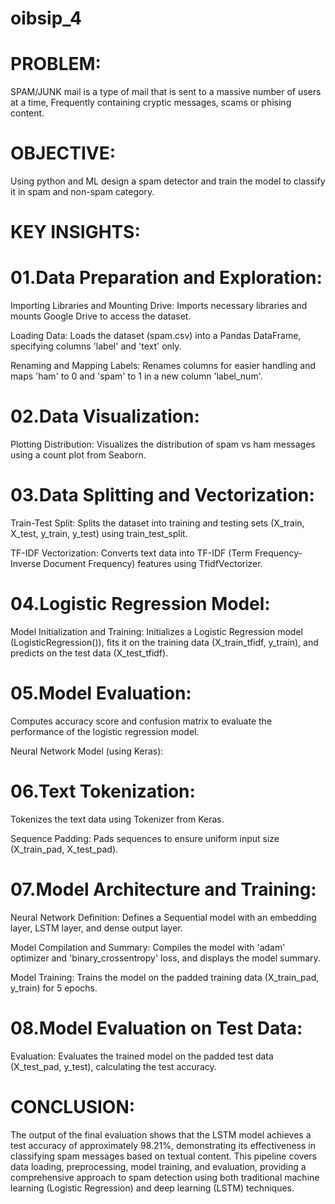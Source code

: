 # oibsip_4

# PROBLEM: 

SPAM/JUNK mail is a type of mail that is sent to a massive number of users at a time, Frequently containing cryptic messages, scams or phising content.

# OBJECTIVE:

Using python and ML design a spam detector and train the model to classify it in spam and non-spam category.

# KEY INSIGHTS:

# 01.Data Preparation and Exploration:

Importing Libraries and Mounting Drive: Imports necessary libraries and mounts Google Drive to access the dataset.

Loading Data: Loads the dataset (spam.csv) into a Pandas DataFrame, specifying columns 'label' and 'text' only.

Renaming and Mapping Labels: Renames columns for easier handling and maps 'ham' to 0 and 'spam' to 1 in a new column 'label_num'.

# 02.Data Visualization:

Plotting Distribution: Visualizes the distribution of spam vs ham messages using a count plot from Seaborn.

# 03.Data Splitting and Vectorization:

Train-Test Split: Splits the dataset into training and testing sets (X_train, X_test, y_train, y_test) using train_test_split.

TF-IDF Vectorization: Converts text data into TF-IDF (Term Frequency-Inverse Document Frequency) features using TfidfVectorizer.

# 04.Logistic Regression Model:

Model Initialization and Training: Initializes a Logistic Regression model (LogisticRegression()), fits it on the training data (X_train_tfidf, y_train), and predicts on the test data (X_test_tfidf).

# 05.Model Evaluation: 

Computes accuracy score and confusion matrix to evaluate the performance of the logistic regression model.

Neural Network Model (using Keras):

# 06.Text Tokenization: 

Tokenizes the text data using Tokenizer from Keras.

Sequence Padding: Pads sequences to ensure uniform input size (X_train_pad, X_test_pad).

# 07.Model Architecture and Training:

Neural Network Definition: Defines a Sequential model with an embedding layer, LSTM layer, and dense output layer.

Model Compilation and Summary: Compiles the model with 'adam' optimizer and 'binary_crossentropy' loss, and displays the model summary.

Model Training: Trains the model on the padded training data (X_train_pad, y_train) for 5 epochs.

# 08.Model Evaluation on Test Data:

Evaluation: Evaluates the trained model on the padded test data (X_test_pad, y_test), calculating the test accuracy.

# CONCLUSION:

The output of the final evaluation shows that the LSTM model achieves a test accuracy of approximately 98.21%, demonstrating its effectiveness in classifying spam messages based on textual content. This pipeline covers data loading, preprocessing, model training, and evaluation, providing a comprehensive approach to spam detection using both traditional machine learning (Logistic Regression) and deep learning (LSTM) techniques.
